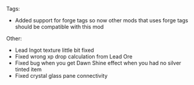 Tags:
+ Added support for forge tags so now other mods that uses forge tags should be compatible with this mod

Other:
- Lead Ingot texture little bit fixed
- Fixed wrong xp drop calculation from Lead Ore
- Fixed bug when you get Dawn Shine effect when you had no silver tinted item
- Fixed crystal glass pane connectivity